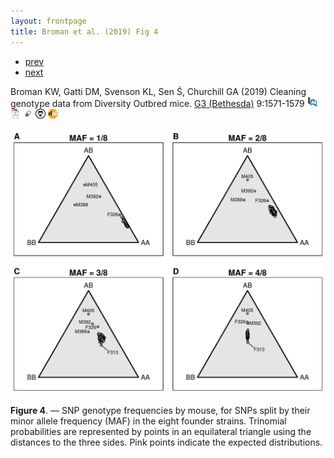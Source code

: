 ```yaml
---
layout: frontpage
title: Broman et al. (2019) Fig 4
---
```


<div class="navbar">
  <div class="navbar-inner">
      <ul class="nav">
          <li><a href="rqtl2_fig1.html">prev</a></li>
          <li><a href="samplemixups_fig7.html">next</a></li>
      </ul>
  </div>
</div>

Broman KW, Gatti DM, Svenson KL, Sen &#346;, Churchill GA (2019)
Cleaning genotype data from Diversity Outbred mice.
[G3 (Bethesda)](https://academic.oup.com/g3journal) 9:1571-1579
[![PubMed](../icons16/pubmed-icon.png)](https://www.ncbi.nlm.nih.gov/pubmed/30877082)
[![pdf](../icons16/pdf-icon.png)](https://academic.oup.com/g3journal/article-pdf/9/5/1571/37178363/g3journal1571.pdf)
[![supporting info](../icons16/supp-icon.png)](https://doi.org/10.25387/g3.7848395)
[![GitHub](../icons16/github-icon.png)](https://github.com/kbroman/Paper_MPPdiag)
[![doi](../icons16/doi-icon.png)](https://doi.org/10.1534/g3.119.400165)

![Broman et al. (2019) Fig 4](../bigpublpics/mppdiag_fig4_lg.png)

**Figure 4**. &mdash; SNP genotype frequencies by mouse, for SNPs
split by their minor allele frequency (MAF) in the eight founder
strains. Trinomial probabilities are represented by points in an
equilateral triangle using the distances to the three sides. Pink
points indicate the expected distributions.
